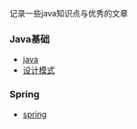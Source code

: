 记录一些java知识点与优秀的文章

### Java基础
*  [java](java-base/java/)
*  [设计模式](java-base/design-mode)
### Spring
*  [spring](spring/spring/目录.md)
